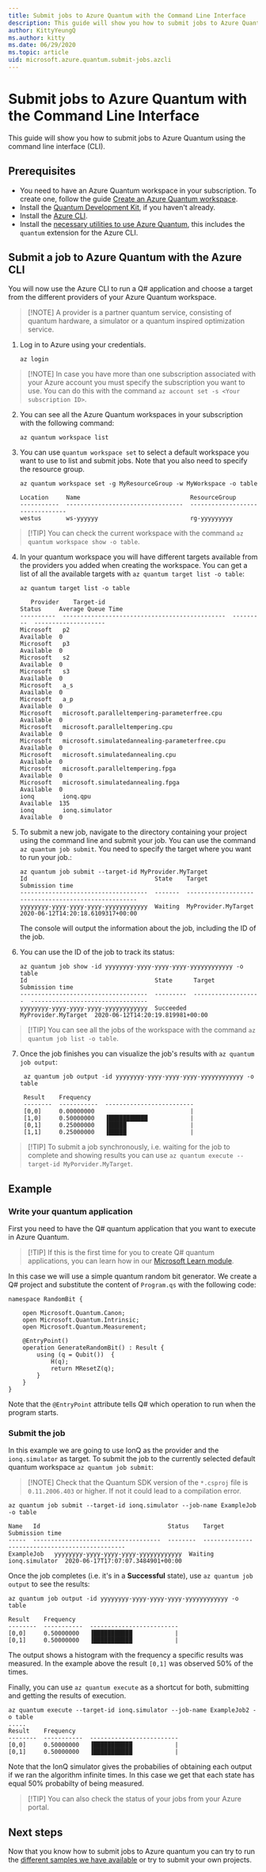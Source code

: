 ```yaml
---
title: Submit jobs to Azure Quantum with the Command Line Interface 
description: This guide will show you how to submit jobs to Azure Quantum using the command line interface (CLI).
author: KittyYeungQ
ms.author: kitty
ms.date: 06/29/2020
ms.topic: article
uid: microsoft.azure.quantum.submit-jobs.azcli
---
```


# Submit jobs to Azure Quantum with the Command Line Interface 

This guide will show you how to submit jobs to Azure Quantum using the command
line interface (CLI). 

## Prerequisites 

- You need to have an Azure Quantum workspace in your
subscription. To create one, follow the guide
[Create an Azure Quantum
  workspace](Create-quantum-workspaces-with-the-Azure-portal.md).
- Install the [Quantum Development
  Kit](https://docs.microsoft.com/quantum/install-guide/standalone), if you haven't already.
- Install the [Azure CLI](https://docs.microsoft.com/en-us/cli/azure/install-azure-cli?view=azure-cli-latest).
- Install the [necessary utilities to use Azure Quantum](xref:microsoft.azure.quantum.setup.cli), this includes the `quantum` extension for the Azure CLI.

## Submit a job to Azure Quantum with the Azure CLI

You will now use the Azure CLI to run a Q# application and choose
a target from the different providers of your Azure Quantum workspace.
>[!NOTE] A provider is a partner quantum service, consisting of
>quantum hardware, a simulator or a quantum inspired optimization service.

1. Log in to Azure using your credentials.

   ```dotnetcli
   az login
   ```
>[!NOTE] In case you have more than one subscription associated with your Azure account you must specify the 
>subscription you want to use. You can do this with the command `az account set -s <Your subscription ID>`.

2. You can see all the Azure Quantum workspaces in your subscription with the
   following command:
   ```dotnetcli
   az quantum workspace list
   ```
3. You can use `quantum workspace set` to select a default workspace you want to use to list and submit jobs. Note that you also need to specify the resource group. 

   ```dotnetcli
   az quantum workspace set -g MyResourceGroup -w MyWorkspace -o table

   Location     Name                               ResourceGroup
   -----------  ---------------------------------  --------------------------------
   westus       ws-yyyyyy                          rg-yyyyyyyyy

   ```
>[!TIP] You can check the current workspace with the command `az quantum
>workspace show -o table`.


4. In your quantum workspace you will have different targets available from the
   providers you added when creating the workspace. You can get a list of all
   the available targets with `az quantum target list -o table`:

   ```dotnetcli
   az quantum target list -o table

      Provider    Target-id                                       Status     Average Queue Time
   ----------  ----------------------------------------------  ---------  --------------------
   Microsoft   p2                                              Available  0
   Microsoft   p3                                              Available  0
   Microsoft   s2                                              Available  0
   Microsoft   s3                                              Available  0
   Microsoft   a_s                                             Available  0
   Microsoft   a_p                                             Available  0
   Microsoft   microsoft.paralleltempering-parameterfree.cpu   Available  0
   Microsoft   microsoft.paralleltempering.cpu                 Available  0
   Microsoft   microsoft.simulatedannealing-parameterfree.cpu  Available  0
   Microsoft   microsoft.simulatedannealing.cpu                Available  0
   Microsoft   microsoft.paralleltempering.fpga                Available  0
   Microsoft   microsoft.simulatedannealing.fpga               Available  0
   ionq        ionq.qpu                                        Available  135
   ionq        ionq.simulator                                  Available  0
   ```

5. To submit a new job, navigate to the directory containing your project using the command line and submit your job. 
You can use the command `az quantum job submit`. You need to specify the target where you want to run your job.:

   ```dotnetcli
   az quantum job submit --target-id MyProvider.MyTarget
   Id                                    State    Target               Submission time
   ------------------------------------  -------  -------------------  ---------------------------------
   yyyyyyyy-yyyy-yyyy-yyyy-yyyyyyyyyyyy  Waiting  MyProvider.MyTarget  2020-06-12T14:20:18.6109317+00:00
   ```
   The console will output the information about the job, including the ID of the job.

6. You can use the ID of the job to track its status:
   ```dotnetcli
   az quantum job show -id yyyyyyyy-yyyy-yyyy-yyyy-yyyyyyyyyyyy -o table
   Id                                    State      Target               Submission time
   ------------------------------------  ---------  -------------------  ---------------------------------
   yyyyyyyy-yyyy-yyyy-yyyy-yyyyyyyyyyyy  Succeeded  MyProvider.MyTarget  2020-06-12T14:20:19.819981+00:00
   ```
>[!TIP] You can see all the jobs of the workspace with the command `az quantum
>job list -o table`.

7. Once the job finishes you can visualize the job's results with `az quantum job output`:

   ```dotnetcli
    az quantum job output -id yyyyyyyy-yyyy-yyyy-yyyy-yyyyyyyyyyyy -o table
   
    Result    Frequency
    --------  -----------  -------------------------
    [0,0]     0.00000000                           |
    [1,0]     0.50000000   ▐███████████            |
    [0,1]     0.25000000   ▐█████                  |
    [1,1]     0.25000000   ▐█████                  |
   ```
>[!TIP] To submit a job synchronously, i.e. waiting for the job to complete and
>showing results you can use
> `az quantum execute --target-id MyPorvider.MyTarget`.

## Example

### Write your quantum application

First you need to have the Q# quantum application that you want to execute in
Azure Quantum.

>[!TIP] If this is the first time for you to create Q# quantum applications, you can learn
>how in our [Microsoft Learn
>module](https://docs.microsoft.com/en-us/learn/modules/qsharp-create-first-quantum-development-kit/).
>

In this case we will use a simple quantum random bit generator. We create a Q#
project and substitute the content of `Program.qs` with the following code:

```qsharp
namespace RandomBit {

    open Microsoft.Quantum.Canon;
    open Microsoft.Quantum.Intrinsic;
    open Microsoft.Quantum.Measurement;

    @EntryPoint()
    operation GenerateRandomBit() : Result {
        using (q = Qubit())  {
            H(q);
            return MResetZ(q);
        }
    }
}
```
Note that the `@EntryPoint` attribute tells Q# which operation to run when the program starts.

### Submit the job

In this example we are going to use IonQ as the provider and the
`ionq.simulator` as target. To submit the job to the currently selected
default quantum workspace `az quantum job submit`:

>[!NOTE] Check that the Quantum SDK version of the `*.csproj` file is `0.11.2006.403` or higher. If not it could lead to a compilation error.

```
az quantum job submit --target-id ionq.simulator --job-name ExampleJob -o table

Name   Id                                    Status    Target          Submission time
-----  ------------------------------------  --------  --------------  ---------------------------------
ExampleJob   yyyyyyyy-yyyy-yyyy-yyyy-yyyyyyyyyyyy  Waiting   ionq.simulator  2020-06-17T17:07:07.3484901+00:00

```

Once the job completes (i.e. it's in a **Successful** state), use `az quantum job output` to see the results:

```
az quantum job output -id yyyyyyyy-yyyy-yyyy-yyyy-yyyyyyyyyyyy -o table

Result    Frequency
--------  -----------  -------------------------
[0,0]     0.50000000   ▐███████████            |
[0,1]     0.50000000   ▐███████████            |
```

The output shows a histogram with the frequency a specific results was measured. In the example above
the result `[0,1]` was observed 50% of the times.


Finally, you can use `az quantum execute` as a shortcut for both, submitting and getting the results of execution.

```
az quantum execute --target-id ionq.simulator --job-name ExampleJob2 -o table
.....
Result    Frequency
--------  -----------  -------------------------
[0,0]     0.50000000   ▐███████████            |
[0,1]     0.50000000   ▐███████████            |
```

Note that the IonQ simulator gives the probabilies of obtaining each output if we ran the algorithm infinite times.
In this case we get that each state has equal 50% probabilty of being measured.

>[!TIP] You can also check the status of your jobs from your Azure portal.

## Next steps

Now that you know how to submit jobs to Azure quantum you can try to run the
[different samples we have available](../samples) or try to submit your own
projects. 